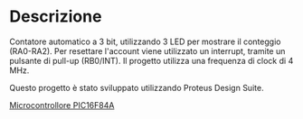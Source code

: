 # Descrizione
Contatore automatico a 3 bit, utilizzando 3 LED per mostrare il conteggio (RA0-RA2).
Per resettare l'account viene utilizzato un interrupt, tramite un pulsante di pull-up (RB0/INT).
Il progetto utilizza una frequenza di clock di 4 MHz.

Questo progetto è stato sviluppato utilizzando Proteus Design Suite.

[Microcontrollore PIC16F84A](https://ww1.microchip.com/downloads/en/DeviceDoc/35007b.pdf)
